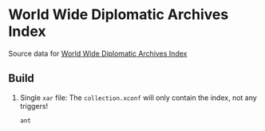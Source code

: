 # World Wide Diplomatic Archives Index

Source data for [World Wide Diplomatic Archives Index](https://history.state.gov/countries/archives)

## Build

1. Single `xar` file: The `collection.xconf` will only contain the index, not any triggers!
    ```shell
    ant
    ```